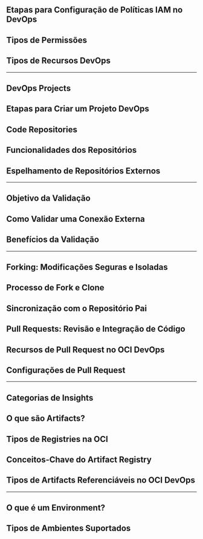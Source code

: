 ## Etapas para Configuração de Políticas IAM no DevOps
## Tipos de Permissões
## Tipos de Recursos DevOps

---

## DevOps Projects
## Etapas para Criar um Projeto DevOps
## Code Repositories
## Funcionalidades dos Repositórios
## Espelhamento de Repositórios Externos

---

## Objetivo da Validação
## Como Validar uma Conexão Externa
## Benefícios da Validação

--- 

## Forking: Modificações Seguras e Isoladas
## Processo de Fork e Clone
## Sincronização com o Repositório Pai
## Pull Requests: Revisão e Integração de Código
## Recursos de Pull Request no OCI DevOps
## Configurações de Pull Request

--- 

## Categorias de Insights
## O que são Artifacts?
## Tipos de Registries na OCI
## Conceitos-Chave do Artifact Registry
## Tipos de Artifacts Referenciáveis no OCI DevOps

--- 

## O que é um Environment?
## Tipos de Ambientes Suportados




